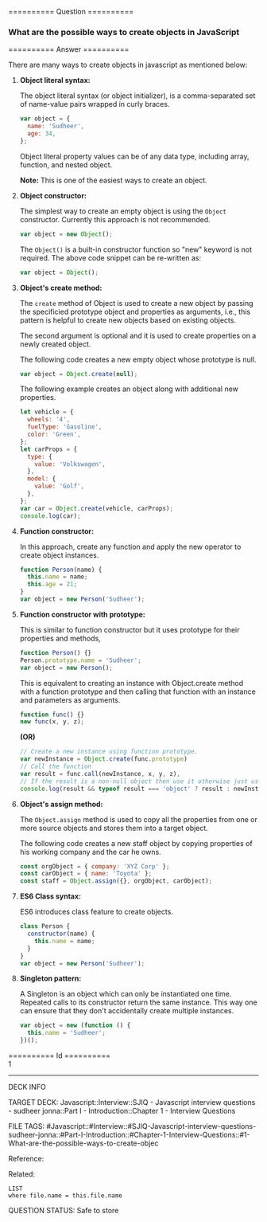 ========== Question ==========  

### What are the possible ways to create objects in JavaScript  

========== Answer ==========  

There are many ways to create objects in javascript as mentioned below:

1. **Object literal syntax:**

    The object literal syntax (or object initializer), is a comma-separated set
    of name-value pairs wrapped in curly braces.

    ```javascript
    var object = {
      name: 'Sudheer',
      age: 34,
    };
    ```

    Object literal property values can be of any data type, including array,
    function, and nested object.

    **Note:** This is one of the easiest ways to create an object.

2. **Object constructor:**

    The simplest way to create an empty object is using the `Object` constructor.
    Currently this approach is not recommended.

    ```javascript
    var object = new Object();
    ```

    The `Object()` is a built-in constructor function so "new" keyword is not
    required. The above code snippet can be re-written as:

    ```javascript
    var object = Object();
    ```

3. **Object's create method:**

    The `create` method of Object is used to create a new object by passing the
    specificied prototype object and properties as arguments, i.e., this pattern
    is helpful to create new objects based on existing objects.

    The second argument is optional and it is used to create properties on a
    newly created object.

    The following code creates a new empty object whose prototype is null.

    ```javascript
    var object = Object.create(null);
    ```

    The following example creates an object along with additional new properties.

    ```javascript
    let vehicle = {
      wheels: '4',
      fuelType: 'Gasoline',
      color: 'Green',
    };
    let carProps = {
      type: {
        value: 'Volkswagen',
      },
      model: {
        value: 'Golf',
      },
    };
    var car = Object.create(vehicle, carProps);
    console.log(car);
    ```

4. **Function constructor:**

    In this approach, create any function and apply the new operator to create
    object instances.

    ```javascript
    function Person(name) {
      this.name = name;
      this.age = 21;
    }
    var object = new Person('Sudheer');
    ```

5. **Function constructor with prototype:**

    This is similar to function constructor but it uses prototype for their
    properties and methods,

    ```javascript
    function Person() {}
    Person.prototype.name = 'Sudheer';
    var object = new Person();
    ```

    This is equivalent to creating an instance with Object.create method with a
    function prototype and then calling that function with an instance and
    parameters as arguments.

    ```javascript
    function func() {}
    new func(x, y, z);
    ```

    **(OR)**

    ```javascript
    // Create a new instance using function prototype.
    var newInstance = Object.create(func.prototype)
    // Call the function
    var result = func.call(newInstance, x, y, z),
    // If the result is a non-null object then use it otherwise just use the new instance.
    console.log(result && typeof result === 'object' ? result : newInstance);
    ```

6. **Object's assign method:**

    The `Object.assign` method is used to copy all the properties from one or
    more source objects and stores them into a target object.

    The following code creates a new staff object by copying properties of his
    working company and the car he owns.

    ```javascript
    const orgObject = { company: 'XYZ Corp' };
    const carObject = { name: 'Toyota' };
    const staff = Object.assign({}, orgObject, carObject);
    ```

7. **ES6 Class syntax:**

    ES6 introduces class feature to create objects.

    ```javascript
    class Person {
      constructor(name) {
        this.name = name;
      }
    }
    var object = new Person('Sudheer');
    ```

8. **Singleton pattern:**

    A Singleton is an object which can only be instantiated one time. Repeated
    calls to its constructor return the same instance. This way one can ensure
    that they don't accidentally create multiple instances.

    ```javascript
    var object = new (function () {
      this.name = 'Sudheer';
    })();
    ```

========== Id ==========  
1

---

DECK INFO

TARGET DECK: Javascript::Interview::SJIQ - Javascript interview questions - sudheer jonna::Part I - Introduction::Chapter 1 - Interview Questions

FILE TAGS: #Javascript::#Interview::#SJIQ-Javascript-interview-questions-sudheer-jonna::#Part-I-Introduction::#Chapter-1-Interview-Questions::#1-What-are-the-possible-ways-to-create-objec

Reference:

Related:

```dataview
LIST
where file.name = this.file.name
```

QUESTION STATUS: Safe to store
